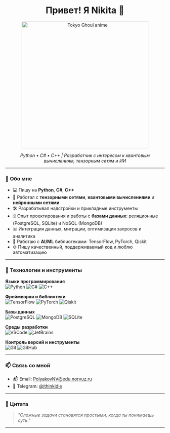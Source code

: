 <h1 align="center">Привет! Я Nikita 👋</h1>

<p align="center">
  <img src="https://media.giphy.com/media/QCJlIDkOJDEIctfdzz/giphy.gif" width="400" alt="Tokyo Ghoul anime" />
</p>

<p align="center">
  <em>Python • C# • C++ | Разработчик с интересом к квантовым вычислениям, тензорным сетям и ИИ</em>
</p>

---

### 🧠 Обо мне

- 💻 Пишу на **Python**, **C#**, **C++**
- 🧩 Работал с **тензорными сетями**, **квантовыми вычислениями** и **нейронными сетями**
- 🛠️ Разрабатывал надстройки и прикладные инструменты
- 🗄️ Опыт проектирования и работы с **базами данных**: реляционные (PostgreSQL, SQLite) и NoSQL (MongoDB)
- 📊 Интеграция данных, миграции, оптимизация запросов и аналитика
- 🧪 Работаю с **AI/ML** библиотеками: TensorFlow, PyTorch, Qiskit
- ⚙️ Пишу качественный, поддерживаемый код и люблю автоматизацию

---

### 🚀 Технологии и инструменты

**Языки программирования**  
![Python](https://img.shields.io/badge/-Python-3776AB?style=flat-square&logo=python&logoColor=white)
![C#](https://img.shields.io/badge/-CSharp-239120?style=flat-square&logo=c-sharp&logoColor=white)
![C++](https://img.shields.io/badge/-C++-00599C?style=flat-square&logo=c%2b%2b&logoColor=white)

**Фреймворки и библиотеки**  
![TensorFlow](https://img.shields.io/badge/-TensorFlow-FF6F00?style=flat-square&logo=tensorflow&logoColor=white)
![PyTorch](https://img.shields.io/badge/-PyTorch-EE4C2C?style=flat-square&logo=pytorch&logoColor=white)
![Qiskit](https://img.shields.io/badge/-Qiskit-6929C4?style=flat-square&logo=ibm&logoColor=white)

**Базы данных**  
![PostgreSQL](https://img.shields.io/badge/-PostgreSQL-336791?style=flat-square&logo=postgresql&logoColor=white)
![MongoDB](https://img.shields.io/badge/-MongoDB-47A248?style=flat-square&logo=mongodb&logoColor=white)
![SQLite](https://img.shields.io/badge/-SQLite-003B57?style=flat-square&logo=sqlite&logoColor=white)

**Среды разработки**  
![VSCode](https://img.shields.io/badge/-VSCode-007ACC?style=flat-square&logo=visual-studio-code&logoColor=white)
![JetBrains](https://img.shields.io/badge/-JetBrains-000000?style=flat-square&logo=jetbrains&logoColor=white)

**Контроль версий и инструменты**  
![Git](https://img.shields.io/badge/-Git-F05032?style=flat-square&logo=git&logoColor=white)
![GitHub](https://img.shields.io/badge/-GitHub-181717?style=flat-square&logo=github&logoColor=white)

---

### 📫 Связь со мной

- 📬 Email: [PolyakovNV@edu.norvuz.ru](mailto:PolyakovNV@edu.norvuz.ru)  
- 💬 Telegram: [@ithinkidie](https://t.me/ithinkidie)

---

### 📌 Цитата

> *"Сложные задачи становятся простыми, когда ты понимаешь суть."*

---
